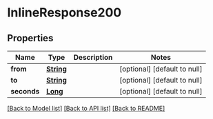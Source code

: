 # InlineResponse200
## Properties

Name | Type | Description | Notes
------------ | ------------- | ------------- | -------------
**from** | [**String**](string.md) |  | [optional] [default to null]
**to** | [**String**](string.md) |  | [optional] [default to null]
**seconds** | [**Long**](long.md) |  | [optional] [default to null]

[[Back to Model list]](../README.md#documentation-for-models) [[Back to API list]](../README.md#documentation-for-api-endpoints) [[Back to README]](../README.md)

